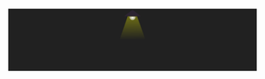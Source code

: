 <!-- ![Profile Header](src/mbangela.png) -->
![Profile Header](src/LinkedIn%20Banner%2020241003.png)
